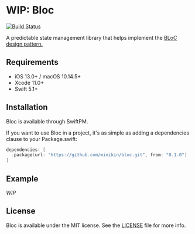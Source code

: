 # WIP: Bloc

[![Build Status](https://app.bitrise.io/app/9959018b3579c141/status.svg?token=8dIv4a-YnmdFbSK_38_mFw)](https://app.bitrise.io/app/9959018b3579c141)

A predictable state management library that helps implement the <a href="https://youtu.be/PLHln7wHgPE" target="_blank">BLoC design pattern.</a>

## Requirements

- iOS 13.0+ / macOS 10.14.5+
- Xcode 11.0+
- Swift 5.1+

## Installation

Bloc is available through SwiftPM.

If you want to use Bloc in a project, it's as simple as adding a dependencies clause to your Package.swift:

```swift
dependencies: [
  .package(url: "https://github.com/minikin/bloc.git", from: "0.1.0")
]
```

## Example

_WIP_

## License

Bloc is available under the MIT license.
See the [LICENSE](https://github.com/minikin/bloc/blob/develop/LICENSE) file for more info.
